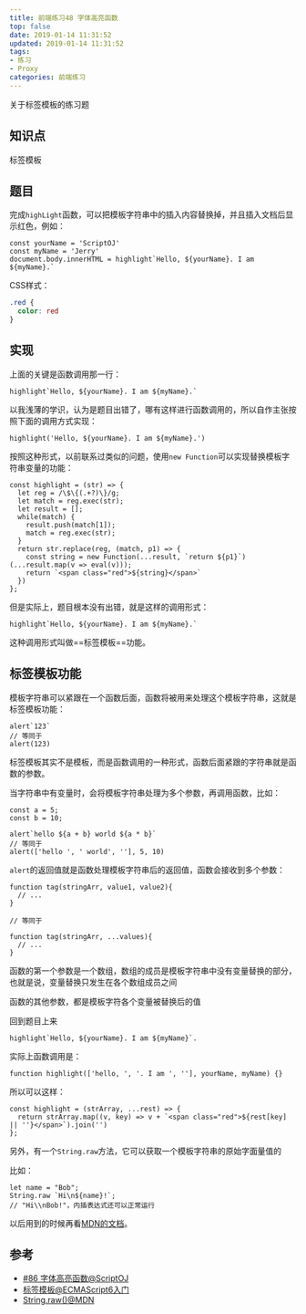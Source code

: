 ```yaml
---
title: 前端练习48 字体高亮函数
top: false
date: 2019-01-14 11:31:52
updated: 2019-01-14 11:31:52
tags:
- 练习
- Proxy
categories: 前端练习
---
```


关于标签模板的练习题

<!-- more -->

## 知识点

标签模板

## 题目

完成`highLight`函数，可以把模板字符串中的插入内容替换掉，并且插入文档后显示红色，例如：

```JS
const yourName = 'ScriptOJ'
const myName = 'Jerry'
document.body.innerHTML = highlight`Hello, ${yourName}. I am ${myName}.`
```
CSS样式：

```CSS
.red {
  color: red
}
```

## 实现

上面的关键是函数调用那一行：

```JS
highlight`Hello, ${yourName}. I am ${myName}.`
```
以我浅薄的学识，认为是题目出错了，哪有这样进行函数调用的，所以自作主张按照下面的调用方式实现：

```JS
highlight('Hello, ${yourName}. I am ${myName}.')
```
按照这种形式，以前联系过类似的问题，使用`new Function`可以实现替换模板字符串变量的功能：

```JS
const highlight = (str) => {
  let reg = /\$\{(.+?)\}/g;
  let match = reg.exec(str);
  let result = [];
  while(match) {
    result.push(match[1]);
    match = reg.exec(str);
  }
  return str.replace(reg, (match, p1) => {
    const string = new Function(...result, `return ${p1}`)(...result.map(v => eval(v)));
    return `<span class="red">${string}</span>`
  })
};
```

但是实际上，题目根本没有出错，就是这样的调用形式：

```JS
highlight`Hello, ${yourName}. I am ${myName}.`
```

这种调用形式叫做==标签模板==功能。

## 标签模板功能

模板字符串可以紧跟在一个函数后面，函数将被用来处理这个模板字符串，这就是标签模板功能：

```JS
alert`123`
// 等同于
alert(123)
```
标签模板其实不是模板，而是函数调用的一种形式，函数后面紧跟的字符串就是函数的参数。

当字符串中有变量时，会将模板字符串处理为多个参数，再调用函数，比如：

```JS
const a = 5;
const b = 10;

alert`hello ${a + b} world ${a * b}`
// 等同于
alert(['hello ', ' world', ''], 5, 10)
```
`alert`的返回值就是函数处理模板字符串后的返回值，函数会接收到多个参数：

```JS
function tag(stringArr, value1, value2){
  // ...
}

// 等同于

function tag(stringArr, ...values){
  // ...
}
```
函数的第一个参数是一个数组，数组的成员是模板字符串中没有变量替换的部分，也就是说，变量替换只发生在各个数组成员之间

函数的其他参数，都是模板字符各个变量被替换后的值

回到题目上来

```JS
highlight`Hello, ${yourName}. I am ${myName}`.
```
实际上函数调用是：

```JS
function highlight(['hello, ', '. I am ', ''], yourName, myName) {}
```
所以可以这样：

```JS
const highlight = (strArray, ...rest) => {
  return strArray.map((v, key) => v + `<span class="red">${rest[key] || ''}</span>`).join('')
};
```
另外，有一个`String.raw`方法，它可以获取一个模板字符串的原始字面量值的

比如：

```JS
let name = "Bob";
String.raw `Hi\n${name}!`;             
// "Hi\\nBob!"，内插表达式还可以正常运行
```
以后用到的时候再看[MDN的文档](https://developer.mozilla.org/zh-CN/docs/Web/JavaScript/Reference/Global_Objects/String/raw)。

## 参考
- [#86 字体高亮函数@ScriptOJ](http://scriptoj.mangojuice.top/problems/86)
- [标签模板@ECMAScript6入门](http://es6.ruanyifeng.com/#docs/string#%E6%A0%87%E7%AD%BE%E6%A8%A1%E6%9D%BF)
- [String.raw()@MDN](https://developer.mozilla.org/zh-CN/docs/Web/JavaScript/Reference/Global_Objects/String/raw)
